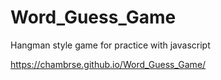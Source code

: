 # Word_Guess_Game
Hangman style game for practice with javascript

https://chambrse.github.io/Word_Guess_Game/
